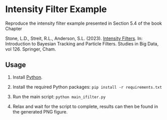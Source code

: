 # Intensity Filter Example

Reproduce the intensity filter example presented in Section 5.4 of the book Chapter

Stone, L.D., Streit, R.L., Anderson, S.L. (2023). [Intensity Filters](https://doi.org/10.1007/978-3-031-32242-6_5). In: Introduction to Bayesian Tracking and Particle Filters. Studies in Big Data, vol 126. Springer, Cham.

## Usage

1. Install [Python](https://www.python.org/downloads/).

2. Install the required Python packages: `pip install -r requirements.txt`

3. Run the main script: `python main_ifilter.py`

4. Relax and wait for the script to complete, results can then be found in the generated PNG figure.
